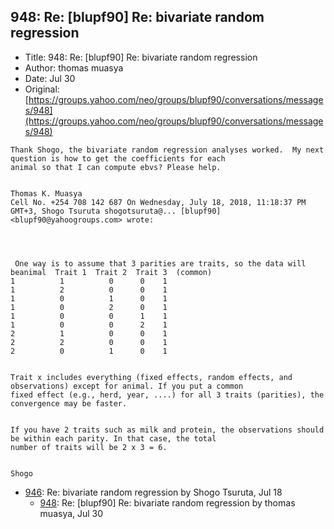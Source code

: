 ## 948: Re: [blupf90] Re: bivariate random regression

- Title: 948: Re: [blupf90] Re: bivariate random regression
- Author: thomas muasya
- Date: Jul 30
- Original: [https://groups.yahoo.com/neo/groups/blupf90/conversations/messages/948](https://groups.yahoo.com/neo/groups/blupf90/conversations/messages/948)

```
Thank Shogo, the bivariate random regression analyses worked.  My next question is how to get the coefficients for each
animal so that I can compute ebvs? Please help.


Thomas K. Muasya
Cell No. +254 708 142 687 On Wednesday, July 18, 2018, 11:18:37 PM GMT+3, Shogo Tsuruta shogotsuruta@... [blupf90]
<blupf90@yahoogroups.com> wrote:




 One way is to assume that 3 parities are traits, so the data will beanimal  Trait 1  Trait 2  Trait 3	(common)
1		   1	      0 	 0	  1
1		   2	      0 	 0	  1
1		   0	      1 	 0	  1
1		   0	      2 	 0	  1
1		   0	      0 	 1	  1
1		   0	      0 	 2	  1
2		   1	      0 	 0	  1
2		   2	      0 	 0	  1
2		   0	      1 	 0	  1


Trait x includes everything (fixed effects, random effects, and observations) except for animal. If you put a common
fixed effect (e.g., herd, year, ....) for all 3 traits (parities), the convergence may be faster.


If you have 2 traits such as milk and protein, the observations should be within each parity. In that case, the total
number of traits will be 2 x 3 = 6.


Shogo
```

- [946](0946.md): Re: bivariate random regression by Shogo Tsuruta, Jul 18
    - [948](0948.md): Re: [blupf90] Re: bivariate random regression by thomas muasya, Jul 30
